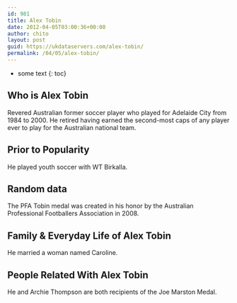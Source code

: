 ```yaml
---
id: 981
title: Alex Tobin
date: 2012-04-05T03:00:36+00:00
author: chito
layout: post
guid: https://ukdataservers.com/alex-tobin/
permalink: /04/05/alex-tobin/
---
```


* some text
{: toc}


## Who is  Alex Tobin
                  
                  
                  
Revered Australian former soccer player who played for Adelaide City from 1984 to 2000. He retired having earned the second-most caps of any player ever to play for the Australian national team.
                  
                
                
                
## Prior to Popularity 
                  
                  
                  
He played youth soccer with WT Birkalla.
                  
                
                
                
## Random data 
                  
                  
                  
The PFA Tobin medal was created in his honor by the Australian Professional Footballers Association in 2008.
                  
                
                
                
## Family & Everyday Life of Alex Tobin
                  
                  
                  
He married a woman named Caroline.
                  
                
                
                
## People Related With  Alex Tobin
                  
                  
                  
He and Archie Thompson are both recipients of the Joe Marston Medal.
                  
                
              
            
          
          
          
    
    
  
